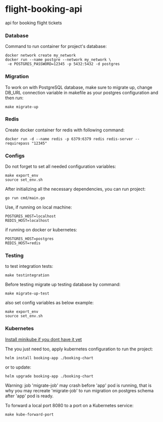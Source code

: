 # flight-booking-api
api for booking flight tickets

### Database

Command to run container for project's database:

 ```
 docker network create my_network
 docker run --name postgre --network my_network \
  -e POSTGRES_PASSWORD=12345 -p 5432:5432 -d postgres
 ```

### Migration
To work on with PostgreSQL database, make sure to migrate up, change DB_URL connection variable in makefile as your postgres configuration and then run:
```
make migrate-up
```


### Redis
Create docker container for redis with following command:

``` docker run -d --name redis -p 6379:6379 redis redis-server --requirepass "12345" ```

### Configs

Do not forget to set all needed configuration variables:

```
make export_env
source set_env.sh
```

After initializing all the necessary dependencies, you can run project:
 ```
 go run cmd/main.go
 ```

Use, if running on local machine:
``` 
POSTGRES_HOST=localhost
REDIS_HOST=localhost
```
if  running on docker or kubernetes:
```
POSTGRES_HOST=postgres
REDIS_HOST=redis
```

### Testing

to test integration tests:
```
make testintegration
```
Before testing migrate up testing database by command:
```
make migrate-up-test
```

also set config variables as below example:

```
make export_env
source set_env.sh
```

### Kubernetes

[Install minikube if you dont have it yet](https://minikube.sigs.k8s.io/docs/start/)

The you just need too, apply kubernetes configuration to run the project:

```
helm install booking-app ./booking-chart
```

or to update:
```
helm upgrade booking-app ./booking-chart
```

Warning: job 'migrate-job' may crash before 'app' pod is running, that is why you may recreate  'migrate-job' to run migration on postgres schema after 'app' pod is ready.

To forward a local port 8080 to a port on a Kubernetes service:
```
make kube-forward-port
```
